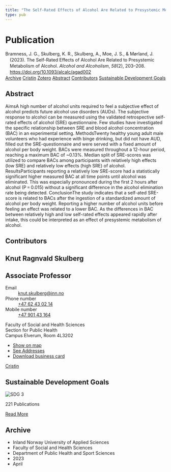 ```yaml
---
title: "The Self-Rated Effects of Alcohol Are Related to Presystemic Metabolism of Alcohol"
type: pub
---
```

<h1>Publication</h1>
<article id="csl-bib-container-H9HEFRJR" class="csl-bib-container">
  <div class="csl-bib-body" style="line-height: 1.35; padding-left: 1em; text-indent:-1em;">
  <div class="csl-entry">Bramness, J. G., Skulberg, K. R., Skulberg, A., Moe, J. S., &amp; M&#xF8;rland, J. (2023). The Self-Rated Effects of Alcohol Are Related to Presystemic Metabolism of Alcohol. <i>Alcohol and Alcoholism</i>, <i>58</i>(2), 203&#x2013;208. <a href="https://doi.org/10.1093/alcalc/agad002">https://doi.org/10.1093/alcalc/agad002</a></div>
</div>
  <div class="csl-bib-buttons">
    <a href="#taxonomy-article-H9HEFRJR" class="csl-bib-button">Archive</a>
    <a href="https://app.cristin.no/results/show.jsf?id=2140549" alt="Cristin URL" class="csl-bib-button">Cristin</a>
    <a href="http://zotero.org/groups/5022929/items/H9HEFRJR" alt="Zotero URL" class="csl-bib-button">Zotero</a>
    <a href="#abstract-article-H9HEFRJR" class="csl-bib-button">Abstract</a>
    <a href="#contributors-article-H9HEFRJR" class="csl-bib-button">Contributors</a>
    <a href="#sdg-article-H9HEFRJR" class="csl-bib-button">Sustainable Development Goals</a>
  </div>
  <div id="csl-bib-meta-container-H9HEFRJR"></div>
</article>
<div id="csl-bib-meta-H9HEFRJR" class="csl-bib-meta">
  <article id="abstract-article-H9HEFRJR" class="abstract-article">
    <h1>Abstract</h1>
    AimsA high number of alcohol units required to feel a subjective effect of alcohol predicts future alcohol use disorders (AUDs). The subjective response to alcohol can be measured using the validated retrospective self-rated effects of alcohol (SRE) questionnaire. Few studies have investigated the specific relationship between SRE and blood alcohol concentration (BAC) in an experimental setting. MethodsTwenty healthy young adult male volunteers who had experience with binge drinking, but did not have AUD, filled out the SRE-questionnaire and were served with a fixed amount of alcohol per body weight. BACs were measured throughout a 12-hour period, reaching a maximum BAC of ~0.13%. Median split of SRE-scores was utilized to compare BACs among participants with relatively high effects (low SRE) and relatively low effects (high SRE) of alcohol. ResultsParticipants reporting a relatively low SRE-score had a statistically significant higher measured BAC at all time points until alcohol was eliminated. This was especially pronounced during the first 2 hours after alcohol (P = 0.015) without a significant difference in the alcohol elimination rate being detected. ConclusionThe study indicates that a self-ated SRE-score is related to BACs after the ingestion of a standardized amount of alcohol per body weight. Reporting a higher number of alcohol units before feeling an effect was related to a lower BAC. As the differences in BAC between relatively high and low self-rated effects appeared rapidly after intake, this could be interpreted as an effect of presystemic metabolism of alcohol.
  </article>
  <article id="contributors-article-H9HEFRJR" class="contributors-article">
    <h1>Contributors</h1>
    <div class="personas">
<div class="vrtx-hinn-person-card">
<div class="photo">
<i class="lar la-user-circle missing-person"></i>
</div>
<div class="info">
<hgroup><h1>Knut Ragnvald Skulberg</h1>
<h2>Associate Professor</h2>
</hgroup><dl>
<dt>Email</dt>
<dd>
<a href="mailto:knut.skulberg@inn.no">knut.skulberg@inn.no</a>
</dd>
<dt>Phone number</dt>
<dd><a href="tel:+4762430214">
+47 62 43 02 14
</a></dd>
<dt>Mobile number</dt>
<dd><a href="tel:+4790143164">
+47 901 43 164
</a></dd>
</dl>
<p>
Faculty of Social and Health Sciences<br>
Section for Public Health<br>
Campus Elverum,
Room 4L3202
</p>
<ul class="vrtx-hinn-links">
<li><a href="https://www.google.com/maps?q=60.88177,11.53669">Show on map</a></li>
<li><a href="https://www.inn.no/english/find-an-employee/knut-skulberg.html#vrtx-hinn-addresses">See Addresses</a></li>
<li><a href="https://www.inn.no/english/find-an-employee/knut-skulberg.html?vrtx=vcf">Download business card</a></li>
</ul>
</div>
</div>
<a href="https://app.cristin.no/persons/show.jsf?id=9616" alt="Cristin URL" class="personas-cristin">Cristin</a>
</div>
  </article>
  <article id="sdg-article-H9HEFRJR" class="sdg-article">
    <h1>Sustainable Development Goals</h1>
    <div class="sdg-container"><div id="sdg3" class="sdg">
<img src="{{< params subfolder >}}images/sdg/sdg03_en.png" class="image" alt="SDG 3">
<div class="sdg-overlay">
<p class="sdg-publication-count"><span>221</span> Publications</p>
<p><a href="https://sdgs.un.org/goals/goal3" class="sdg-read-more">Read More</a></p>
</div>
</div></div>
  </article>
  <article id="taxonomy-article-H9HEFRJR" class="taxonomy-article">
    <h1>Archive</h1>
    <ul>
      <li>Inland Norway University of Applied Sciences</li>
      <li>Faculty of Social and Health Sciences</li>
      <li>Department of Public Health and Sport Sciences</li>
      <li>2023</li>
      <li>April</li>
    </ul>
  </article>
</div>
